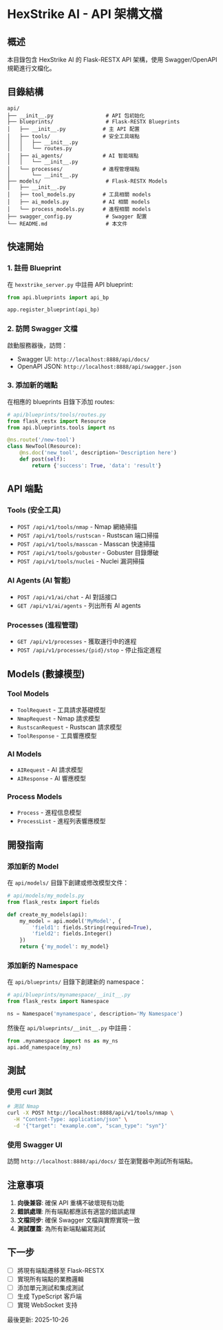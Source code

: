 # HexStrike AI - API 架構文檔

## 概述

本目錄包含 HexStrike AI 的 Flask-RESTX API 架構，使用 Swagger/OpenAPI 規範進行文檔化。

## 目錄結構

```
api/
├── __init__.py                 # API 包初始化
├── blueprints/                 # Flask-RESTX Blueprints
│   ├── __init__.py            # 主 API 配置
│   ├── tools/                 # 安全工具端點
│   │   ├── __init__.py
│   │   └── routes.py
│   ├── ai_agents/             # AI 智能端點
│   │   └── __init__.py
│   └── processes/             # 進程管理端點
│       └── __init__.py
├── models/                     # Flask-RESTX Models
│   ├── __init__.py
│   ├── tool_models.py         # 工具相關 models
│   ├── ai_models.py           # AI 相關 models
│   └── process_models.py      # 進程相關 models
├── swagger_config.py           # Swagger 配置
└── README.md                   # 本文件
```

## 快速開始

### 1. 註冊 Blueprint

在 `hexstrike_server.py` 中註冊 API blueprint:

```python
from api.blueprints import api_bp

app.register_blueprint(api_bp)
```

### 2. 訪問 Swagger 文檔

啟動服務器後，訪問：
- Swagger UI: `http://localhost:8888/api/docs/`
- OpenAPI JSON: `http://localhost:8888/api/swagger.json`

### 3. 添加新的端點

在相應的 blueprints 目錄下添加 routes:

```python
# api/blueprints/tools/routes.py
from flask_restx import Resource
from api.blueprints.tools import ns

@ns.route('/new-tool')
class NewTool(Resource):
    @ns.doc('new_tool', description='Description here')
    def post(self):
        return {'success': True, 'data': 'result'}
```

## API 端點

### Tools (安全工具)

- `POST /api/v1/tools/nmap` - Nmap 網絡掃描
- `POST /api/v1/tools/rustscan` - Rustscan 端口掃描
- `POST /api/v1/tools/masscan` - Masscan 快速掃描
- `POST /api/v1/tools/gobuster` - Gobuster 目錄爆破
- `POST /api/v1/tools/nuclei` - Nuclei 漏洞掃描

### AI Agents (AI 智能)

- `POST /api/v1/ai/chat` - AI 對話接口
- `GET /api/v1/ai/agents` - 列出所有 AI agents

### Processes (進程管理)

- `GET /api/v1/processes` - 獲取運行中的進程
- `POST /api/v1/processes/{pid}/stop` - 停止指定進程

## Models (數據模型)

### Tool Models
- `ToolRequest` - 工具請求基礎模型
- `NmapRequest` - Nmap 請求模型
- `RustscanRequest` - Rustscan 請求模型
- `ToolResponse` - 工具響應模型

### AI Models
- `AIRequest` - AI 請求模型
- `AIResponse` - AI 響應模型

### Process Models
- `Process` - 進程信息模型
- `ProcessList` - 進程列表響應模型

## 開發指南

### 添加新的 Model

在 `api/models/` 目錄下創建或修改模型文件：

```python
# api/models/my_models.py
from flask_restx import fields

def create_my_models(api):
    my_model = api.model('MyModel', {
        'field1': fields.String(required=True),
        'field2': fields.Integer()
    })
    return {'my_model': my_model}
```

### 添加新的 Namespace

在 `api/blueprints/` 目錄下創建新的 namespace：

```python
# api/blueprints/mynamespace/__init__.py
from flask_restx import Namespace

ns = Namespace('mynamespace', description='My Namespace')
```

然後在 `api/blueprints/__init__.py` 中註冊：

```python
from .mynamespace import ns as my_ns
api.add_namespace(my_ns)
```

## 測試

### 使用 curl 測試

```bash
# 測試 Nmap
curl -X POST http://localhost:8888/api/v1/tools/nmap \
  -H "Content-Type: application/json" \
  -d '{"target": "example.com", "scan_type": "syn"}'
```

### 使用 Swagger UI

訪問 `http://localhost:8888/api/docs/` 並在瀏覽器中測試所有端點。

## 注意事項

1. **向後兼容**: 確保 API 重構不破壞現有功能
2. **錯誤處理**: 所有端點都應該有適當的錯誤處理
3. **文檔同步**: 確保 Swagger 文檔與實際實現一致
4. **測試覆蓋**: 為所有新端點編寫測試

## 下一步

- [ ] 將現有端點遷移至 Flask-RESTX
- [ ] 實現所有端點的業務邏輯
- [ ] 添加單元測試和集成測試
- [ ] 生成 TypeScript 客戶端
- [ ] 實現 WebSocket 支持

最後更新: 2025-10-26
